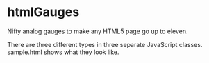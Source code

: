 # htmlGauges
Nifty analog gauges to make any HTML5 page go up to eleven.

There are three different types in three separate JavaScript classes.
sample.html shows what they look like.
